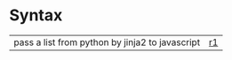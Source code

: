 # Syntax

|  |  |
| :--- | :--- |
| pass a list from python by jinja2 to javascript | [r1](https://stackoverflow.com/questions/15321431/how-to-pass-a-list-from-python-by-jinja2-to-javascript) |


